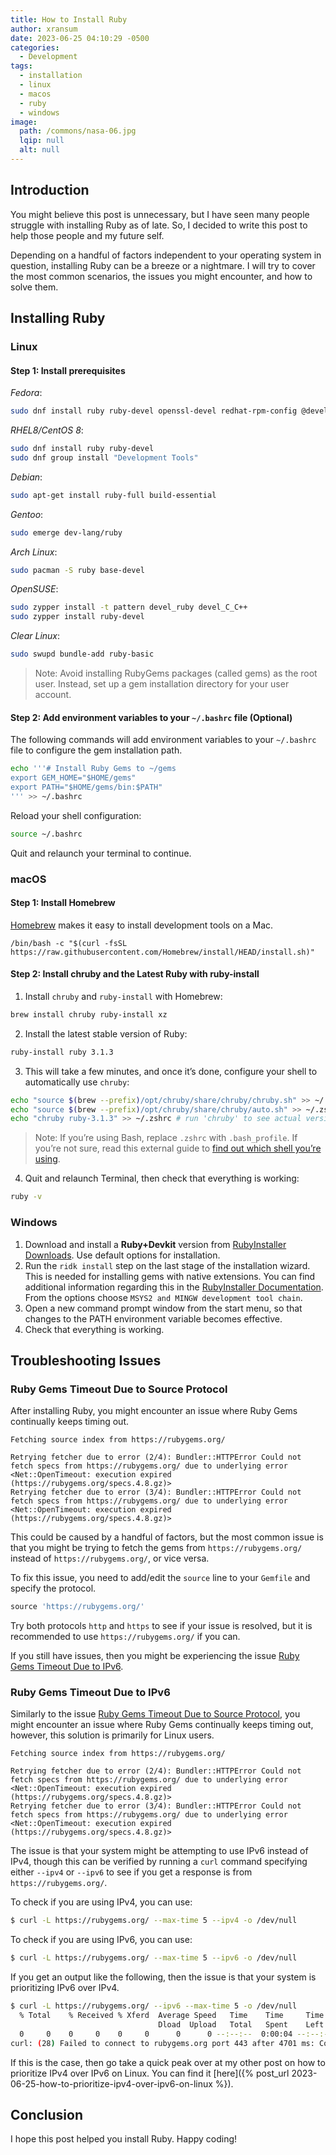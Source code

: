 ```yaml
---
title: How to Install Ruby
author: xransum
date: 2023-06-25 04:10:29 -0500
categories:
  - Development
tags:
  - installation
  - linux
  - macos
  - ruby
  - windows
image:
  path: /commons/nasa-06.jpg
  lqip: null
  alt: null
---
```


## Introduction

You might believe this post is unnecessary, but I have seen many people struggle with installing Ruby as of late. So, I decided to write this post to help those people and my future self.

Depending on a handful of factors independent to your operating system in question, installing Ruby can be a breeze or a nightmare. I will try to cover the most common scenarios, the issues you might encounter, and how to solve them.

## Installing Ruby

### Linux

#### Step 1: Install prerequisites

*Fedora*:

```bash
sudo dnf install ruby ruby-devel openssl-devel redhat-rpm-config @development-tools
```

*RHEL8/CentOS 8*:

```bash
sudo dnf install ruby ruby-devel
sudo dnf group install "Development Tools"
```

*Debian*:

```bash
sudo apt-get install ruby-full build-essential
```

*Gentoo*:

```bash
sudo emerge dev-lang/ruby
```

*Arch Linux*:

```bash
sudo pacman -S ruby base-devel
```

*OpenSUSE*:

```bash
sudo zypper install -t pattern devel_ruby devel_C_C++
sudo zypper install ruby-devel
```

*Clear Linux*:

```bash
sudo swupd bundle-add ruby-basic
```

> Note: 
> Avoid installing RubyGems packages (called gems) as the root user. Instead, set up a gem installation directory for your user account.

#### Step 2: Add environment variables to your `~/.bashrc` file (Optional)

The following commands will add environment variables to your `~/.bashrc` file to configure the gem installation path.

```bash
echo '''# Install Ruby Gems to ~/gems
export GEM_HOME="$HOME/gems"
export PATH="$HOME/gems/bin:$PATH"
''' >> ~/.bashrc
```

Reload your shell configuration:

```bash
source ~/.bashrc
```

Quit and relaunch your terminal to continue.

### macOS

#### Step 1: Install Homebrew

[Homebrew](https://brew.sh/) makes it easy to install development tools on a Mac.

```
/bin/bash -c "$(curl -fsSL https://raw.githubusercontent.com/Homebrew/install/HEAD/install.sh)"
```

#### Step 2: Install chruby and the Latest Ruby with ruby-install

1. Install `chruby` and `ruby-install` with Homebrew:
```bash
brew install chruby ruby-install xz
```

2. Install the latest stable version of Ruby:
```bash
ruby-install ruby 3.1.3
```

3. This will take a few minutes, and once it’s done, configure your shell to automatically use `chruby`:
```bash
echo "source $(brew --prefix)/opt/chruby/share/chruby/chruby.sh" >> ~/.zshrc
echo "source $(brew --prefix)/opt/chruby/share/chruby/auto.sh" >> ~/.zshrc
echo "chruby ruby-3.1.3" >> ~/.zshrc # run 'chruby' to see actual version
```

> Note:
> If you’re using Bash, replace `.zshrc` with `.bash_profile`. If you’re not sure, read this external guide to [find out which shell you’re using](https://www.moncefbelyamani.com/which-shell-am-i-using-how-can-i-switch/).

4. Quit and relaunch Terminal, then check that everything is working:

```bash
ruby -v
```

### Windows

1. Download and install a **Ruby+Devkit** version from [RubyInstaller Downloads](https://rubyinstaller.org/downloads/). Use default options for installation.
2. Run the `ridk install` step on the last stage of the installation wizard. This is needed for installing gems with native extensions. You can find additional information regarding this in the [RubyInstaller Documentation](https://github.com/oneclick/rubyinstaller2#using-the-installer-on-a-target-system). From the options choose `MSYS2 and MINGW development tool chain`.
3. Open a new command prompt window from the start menu, so that changes to the PATH environment variable becomes effective.
4. Check that everything is working.


## Troubleshooting Issues

### Ruby Gems Timeout Due to Source Protocol

After installing Ruby, you might encounter an issue where Ruby Gems continually keeps timing out.

```
Fetching source index from https://rubygems.org/

Retrying fetcher due to error (2/4): Bundler::HTTPError Could not fetch specs from https://rubygems.org/ due to underlying error <Net::OpenTimeout: execution expired (https://rubygems.org/specs.4.8.gz)>
Retrying fetcher due to error (3/4): Bundler::HTTPError Could not fetch specs from https://rubygems.org/ due to underlying error <Net::OpenTimeout: execution expired (https://rubygems.org/specs.4.8.gz)>
```

This could be caused by a handful of factors, but the most common issue is that you might be trying to fetch the gems from `https://rubygems.org/` instead of `https://rubygems.org/`, or vice versa.

To fix this issue, you need to add/edit the `source` line to your `Gemfile` and specify the protocol.

```ruby
source 'https://rubygems.org/'
```

Try both protocols `http` and `https` to see if your issue is resolved, but it is recommended to use `https://rubygems.org/` if you can.

If you still have issues, then you might be experiencing the issue [Ruby Gems Timeout Due to IPv6](#ruby-gems-timeout-due-to-ipv6).


### Ruby Gems Timeout Due to IPv6

Similarly to the issue [Ruby Gems Timeout Due to Source Protocol](#ruby-gems-timeout-due-to-source-protocol), you might encounter an issue where Ruby Gems continually keeps timing out, however, this solution is primarily for Linux users.

```
Fetching source index from https://rubygems.org/

Retrying fetcher due to error (2/4): Bundler::HTTPError Could not fetch specs from https://rubygems.org/ due to underlying error <Net::OpenTimeout: execution expired (https://rubygems.org/specs.4.8.gz)>
Retrying fetcher due to error (3/4): Bundler::HTTPError Could not fetch specs from https://rubygems.org/ due to underlying error <Net::OpenTimeout: execution expired (https://rubygems.org/specs.4.8.gz)>
```

The issue is that your system might be attempting to use IPv6 instead of IPv4, though this can be verified by running a `curl` command specifying either `--ipv4` or `--ipv6` to see if you get a response is from `https://rubygems.org/`.

To check if you are using IPv4, you can use:
```bash
$ curl -L https://rubygems.org/ --max-time 5 --ipv4 -o /dev/null
```

To check if you are using IPv6, you can use:
```bash
$ curl -L https://rubygems.org/ --max-time 5 --ipv6 -o /dev/null
```

If you get an output like the following, then the issue is that your system is prioritizing IPv6 over IPv4.

```bash
$ curl -L https://rubygems.org/ --ipv6 --max-time 5 -o /dev/null
  % Total    % Received % Xferd  Average Speed   Time    Time     Time  Current
                                 Dload  Upload   Total   Spent    Left  Speed
  0     0    0     0    0     0      0      0 --:--:--  0:00:04 --:--:--     0
curl: (28) Failed to connect to rubygems.org port 443 after 4701 ms: Connection timed out
```

If this is the case, then go take a quick peak over at my other post on how to prioritize IPv4 over IPv6 on Linux. You can find it [here]({% post_url 2023-06-25-how-to-prioritize-ipv4-over-ipv6-on-linux %}).

## Conclusion

I hope this post helped you install Ruby. Happy coding!